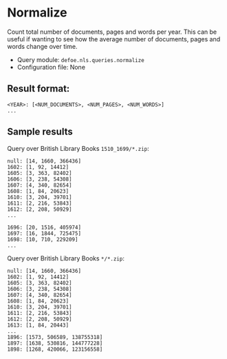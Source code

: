 # Normalize

Count total number of documents, pages and words per year. This can be useful if wanting to see how the average number of documents, pages and words change over time.

* Query module: `defoe.nls.queries.normalize`
* Configuration file: None

Result format:
----------------------------------------------------------

```
<YEAR>: [<NUM_DOCUMENTS>, <NUM_PAGES>, <NUM_WORDS>]
...
```

## Sample results

Query over British Library Books `1510_1699/*.zip`:

```
null: [14, 1660, 366436]
1602: [1, 92, 14412]
1605: [3, 363, 82402]
1606: [3, 238, 54308]
1607: [4, 340, 82654]
1608: [1, 84, 20623]
1610: [3, 204, 39701]
1611: [2, 216, 53843]
1612: [2, 208, 50929]
...

1696: [20, 1516, 405974]
1697: [16, 1844, 725475]
1698: [10, 710, 229209]
...
```

Query over British Library Books `*/*.zip`:

```
null: [14, 1660, 366436]
1602: [1, 92, 14412]
1605: [3, 363, 82402]
1606: [3, 238, 54308]
1607: [4, 340, 82654]
1608: [1, 84, 20623]
1610: [3, 204, 39701]
1611: [2, 216, 53843]
1612: [2, 208, 50929]
1613: [1, 84, 20443]
...
1896: [1573, 506589, 138755318]
1897: [1638, 530816, 144777228]
1898: [1268, 420066, 123156558]
